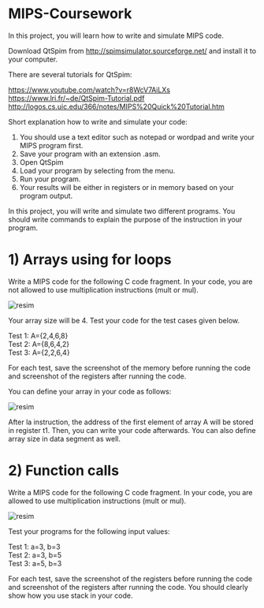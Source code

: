 # MIPS-Coursework
In this project, you will learn how to write and simulate MIPS code.

Download QtSpim from http://spimsimulator.sourceforge.net/ and install it to your computer.

There are several tutorials for QtSpim:

https://www.youtube.com/watch?v=r8WcV7AiLXs   
https://www.lri.fr/~de/QtSpim-Tutorial.pdf  
http://logos.cs.uic.edu/366/notes/MIPS%20Quick%20Tutorial.htm

Short explanation how to write and simulate your code:
1) You should use a text editor such as notepad or wordpad and write your MIPS program
first.
2) Save your program with an extension .asm.
3) Open QtSpim
4) Load your program by selecting from the menu.
5) Run your program.
6) Your results will be either in registers or in memory based on your program output.

In this project, you will write and simulate two different programs. You should write commands
to explain the purpose of the instruction in your program.

# 1) Arrays using for loops

Write a MIPS code for the following C code fragment. In your code, you are not allowed to use multiplication instructions (mult or mul).

![resim](https://user-images.githubusercontent.com/73522423/149719286-5e8f4615-7a80-46c8-afda-8804885d985b.png)

Your array size will be 4. Test your code for the test cases given below.

Test 1: A={2,4,6,8}  
Test 2: A={8,6,4,2}  
Test 3: A={2,2,6,4}  

For each test, save the screenshot of the memory before running the code and screenshot of the registers after running the code. 

You can define your array in your code as follows:

![resim](https://user-images.githubusercontent.com/73522423/149719326-bffd868e-1ea1-4314-a545-6ef0c8b94ea2.png)

After la instruction, the address of the first element of array A will be stored in register t1. Then, you can write your code afterwards. You can also define array size in data segment as well.


# 2) Function calls

Write a MIPS code for the following C code fragment. In your code, you are allowed to use multiplication instructions (mult or mul).

![resim](https://user-images.githubusercontent.com/73522423/149719493-995689bb-8ec3-465f-81b8-1fab7b35686e.png)

Test your programs for the following input values:  

Test 1: a=3, b=3  
Test 2: a=3, b=5  
Test 3: a=5, b=3  

For each test, save the screenshot of the registers before running the code and screenshot of the registers after running the code. You should clearly show how you use stack in your code.

